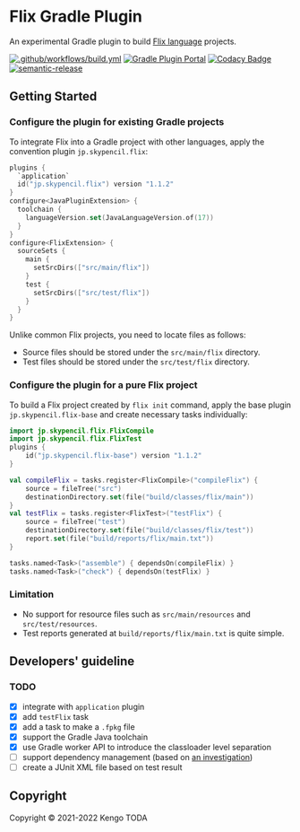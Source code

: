 # Flix Gradle Plugin

An experimental Gradle plugin to build [Flix language](https://flix.dev/) projects.

[![.github/workflows/build.yml](https://github.com/KengoTODA/flix-gradle-plugin/actions/workflows/build.yml/badge.svg)](https://github.com/KengoTODA/flix-gradle-plugin/actions/workflows/build.yml)
[![Gradle Plugin Portal](https://img.shields.io/maven-metadata/v?label=Plugin+Portal&metadataUrl=https%3A%2F%2Fplugins.gradle.org%2Fm2%2Fjp%2Fskypencil%2Fflix%2Fflix-gradle-plugin%2Fmaven-metadata.xml)](https://plugins.gradle.org/plugin/jp.skypencil.flix)
[![Codacy Badge](https://app.codacy.com/project/badge/Grade/e9d2cc3c9644462196d554e884ee4ce1)](https://www.codacy.com/gh/KengoTODA/flix-gradle-plugin/dashboard?utm_source=github.com&amp;utm_medium=referral&amp;utm_content=KengoTODA/flix-gradle-plugin&amp;utm_campaign=Badge_Grade)
[![semantic-release](https://img.shields.io/badge/%20%20%F0%9F%93%A6%F0%9F%9A%80-semantic--release-e10079.svg)](https://github.com/semantic-release/semantic-release)

## Getting Started
### Configure the plugin for existing Gradle projects

To integrate Flix into a Gradle project with other languages, apply the convention plugin `jp.skypencil.flix`:

```kotlin
plugins {
  `application`
  id("jp.skypencil.flix") version "1.1.2"
}
configure<JavaPluginExtension> {
  toolchain {
    languageVersion.set(JavaLanguageVersion.of(17))
  }
}
configure<FlixExtension> {
  sourceSets {
    main {
      setSrcDirs(["src/main/flix"])
    }
    test {
      setSrcDirs(["src/test/flix"])
    }
  }
}
```

Unlike common Flix projects, you need to locate files as follows:

* Source files should be stored under the `src/main/flix` directory.
* Test files should be stored under the `src/test/flix` directory.

### Configure the plugin for a pure Flix project

To build a Flix project created by `flix init` command, apply the base plugin `jp.skypencil.flix-base` and create necessary tasks individually:

```kotlin
import jp.skypencil.flix.FlixCompile
import jp.skypencil.flix.FlixTest
plugins {
    id("jp.skypencil.flix-base") version "1.1.2"
}

val compileFlix = tasks.register<FlixCompile>("compileFlix") {
    source = fileTree("src")
    destinationDirectory.set(file("build/classes/flix/main"))
}
val testFlix = tasks.register<FlixTest>("testFlix") {
    source = fileTree("test")
    destinationDirectory.set(file("build/classes/flix/test"))
    report.set(file("build/reports/flix/main.txt"))
}

tasks.named<Task>("assemble") { dependsOn(compileFlix) }
tasks.named<Task>("check") { dependsOn(testFlix) }
```

### Limitation

* No support for resource files such as `src/main/resources` and `src/test/resources`.
* Test reports generated at `build/reports/flix/main.txt` is quite simple.

## Developers' guideline
### TODO

* [x] integrate with `application` plugin
* [x] add `testFlix` task
* [x] add a task to make a `.fpkg` file
* [x] support the Gradle Java toolchain
* [x] use Gradle worker API to introduce the classloader level separation
* [ ] support dependency management (based on [an investigation](https://gist.github.com/KengoTODA/3598bcd784d2904948fc38e40fef637e))
* [ ] create a JUnit XML file based on test result

## Copyright

Copyright &copy; 2021-2022 Kengo TODA
